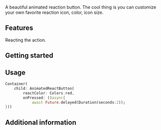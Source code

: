 <!--
This README describes the package. If you publish this package to pub.dev,
this README's contents appear on the landing page for your package.

For information about how to write a good package README, see the guide for
[writing package pages](https://dart.dev/guides/libraries/writing-package-pages).

For general information about developing packages, see the Dart guide for
[creating packages](https://dart.dev/guides/libraries/create-library-packages)
and the Flutter guide for
[developing packages and plugins](https://flutter.dev/developing-packages).
-->

A beautiful animated reaction button. The cool thing is you can customize your own favorite reaction icon, color, icon size.

## Features

Reacting the action.

## Getting started

## Usage

```dart
Container(
    child: AnimatedReactButton(
        reactColor: Colors.red,
        onPressed: ()async{
            await Future.delayed(Duration(seconds:2));
}))
```

## Additional information
